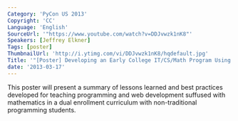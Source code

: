 ```yaml
---
Category: 'PyCon US 2013'
Copyright: 'CC'
Language: 'English'
SourceUrl: '"https://www.youtube.com/watch?v=DDJvwzk1nK8"'
Speakers: [Jeffrey Elkner]
Tags: [poster]
ThumbnailUrl: 'http://i.ytimg.com/vi/DDJvwzk1nK8/hqdefault.jpg'
Title: '"[Poster] Developing an Early College IT/CS/Math Program Using Python"'
date: '2013-03-17'
---
```

This poster will present a summary of lessons learned and best practices developed for teaching programming and web development suffused with mathematics in a dual enrollment curriculum with non-traditional programming students.